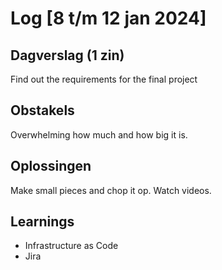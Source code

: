 # Log [8 t/m 12 jan 2024]

## Dagverslag (1 zin)
Find out the requirements for the final project

## Obstakels
Overwhelming how much and how big it is.

## Oplossingen
Make small pieces and chop it op.
Watch videos.


## Learnings

- Infrastructure as Code
- Jira

